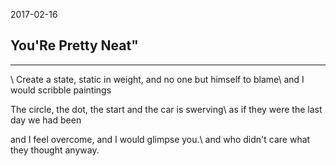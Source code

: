 2017-02-16

## You'Re Pretty Neat"

---
\\
Create a state, static in weight, and no one but himself to blame\\
and I would scribble paintings

The circle, the dot, the start and the car is swerving\\
as if they were the last day we had been

and I feel overcome, and I would glimpse you.\\
and who didn't care what they thought anyway.
